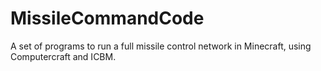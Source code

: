 # MissileCommandCode
A set of programs to run a full missile control network in Minecraft, using Computercraft and ICBM.
